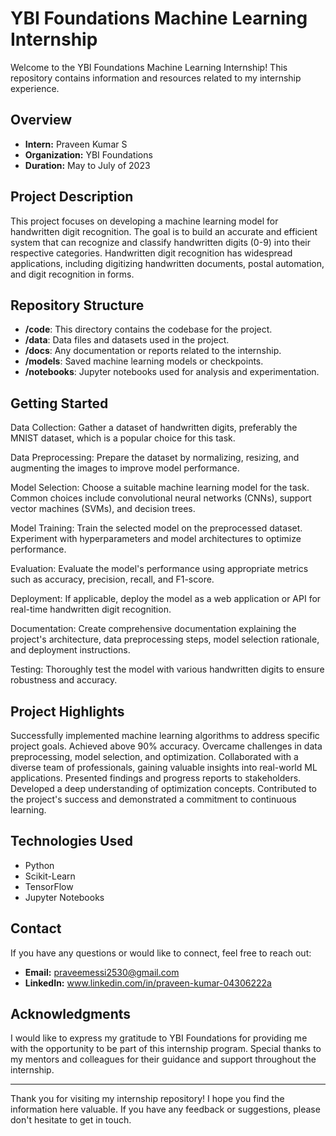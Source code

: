 # YBI Foundations Machine Learning Internship

Welcome to the YBI Foundations Machine Learning Internship! This repository contains information and resources related to my internship experience.

## Overview

- **Intern:** Praveen Kumar S
- **Organization:** YBI Foundations
- **Duration:** May to July of 2023

## Project Description

This project focuses on developing a machine learning model for handwritten digit recognition. The goal is to build an accurate and efficient system that can recognize and classify handwritten digits (0-9) into their respective categories. Handwritten digit recognition has widespread applications, including digitizing handwritten documents, postal automation, and digit recognition in forms.

## Repository Structure

- **/code**: This directory contains the codebase for the project.
- **/data**: Data files and datasets used in the project.
- **/docs**: Any documentation or reports related to the internship.
- **/models**: Saved machine learning models or checkpoints.
- **/notebooks**: Jupyter notebooks used for analysis and experimentation.

## Getting Started

Data Collection: Gather a dataset of handwritten digits, preferably the MNIST dataset, which is a popular choice for this task.

Data Preprocessing: Prepare the dataset by normalizing, resizing, and augmenting the images to improve model performance.

Model Selection: Choose a suitable machine learning model for the task. Common choices include convolutional neural networks (CNNs), support vector machines (SVMs), and decision trees.

Model Training: Train the selected model on the preprocessed dataset. Experiment with hyperparameters and model architectures to optimize performance.

Evaluation: Evaluate the model's performance using appropriate metrics such as accuracy, precision, recall, and F1-score.

Deployment: If applicable, deploy the model as a web application or API for real-time handwritten digit recognition.

Documentation: Create comprehensive documentation explaining the project's architecture, data preprocessing steps, model selection rationale, and deployment instructions.

Testing: Thoroughly test the model with various handwritten digits to ensure robustness and accuracy.

## Project Highlights

Successfully implemented machine learning algorithms to address specific project goals.
Achieved above 90% accuracy.
Overcame challenges in data preprocessing, model selection, and optimization.
Collaborated with a diverse team of professionals, gaining valuable insights into real-world ML applications.
Presented findings and progress reports to stakeholders.
Developed a deep understanding of optimization concepts.
Contributed to the project's success and demonstrated a commitment to continuous learning.

## Technologies Used

- Python
- Scikit-Learn
- TensorFlow
- Jupyter Notebooks

## Contact

If you have any questions or would like to connect, feel free to reach out:

- **Email:** praveemessi2530@gmail.com
- **LinkedIn:** www.linkedin.com/in/praveen-kumar-04306222a

## Acknowledgments

I would like to express my gratitude to YBI Foundations for providing me with the opportunity to be part of this internship program. Special thanks to my mentors and colleagues for their guidance and support throughout the internship.

---

Thank you for visiting my internship repository! I hope you find the information here valuable. If you have any feedback or suggestions, please don't hesitate to get in touch.

